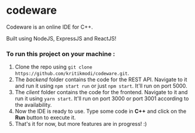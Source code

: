 # codeware

Codeware is an online IDE for C++.

Built using NodeJS, ExpressJS and ReactJS!

### To run this project on your machine :

1. Clone the repo using `git clone https://github.com/kritikmodi/codeware.git`.
2. The _backend_ folder contains the code for the REST API. Navigate to it and run it using `npm start run` or just `npm start`. It'll run on port 5000.
3. The _client_ folder contains the code for the frontend. Navigate to it and run it using `yarn start`. It'll run on port 3000 or port 3001 according to the availability.
4. Now the IDE is ready to use. Type some code in **C++** and click on the **Run** button to execute it.
5. That's it for now, but more features are in progress! :)
